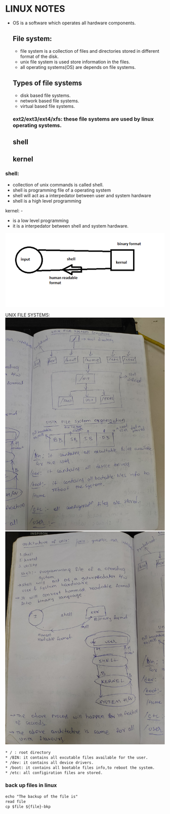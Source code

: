    # LINUX NOTES
* OS is a software which operates all hardware components.

   ## File system: 
   * file system is a collection of files and directories stored in
     different format of the disk. 
   * unix file system is used store information in the files.
   * all operating systems(OS) are depends on file systems.
   
   ## Types of file systems
   * disk based file systems.
   * network based file systems.
   * virtual based file systems.

   ### ext2/ext3/ext4/xfs: these file systems are used by linux operating systems.
   
   ## shell
   ## kernel

### shell: 
  * collection of unix commands is called shell.
  * shell is programming file of a operating system
  * shell will act as a interpedator between user and system hardware
  * shell is a high level programming 
       
kernel: - 
* is a low level programming
* it is a interpedator between shell and system hardware.

![preview](./Capture.PNG)

UNIX FILE SYSTEMS:
![preview](./IMG20200124164447.jpg)
![preview](./IMG20200124164457.jpg)

```
* / : root directory
* /BIN: it contains all excutable files available for the user.
* /dev: it contains all device drivers.
* /boot: it contains all bootable files info,to reboot the system.
* /etc: all configiration files are stored.
```

### back up files in linux

```
echo "The backup of the file is"
read file
cp $file ${file}-bkp

```

